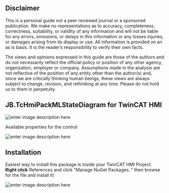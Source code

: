 ## Disclaimer
This is a personal guide not a peer reviewed journal or a sponsored publication. We make
no representations as to accuracy, completeness, correctness, suitability, or validity of any
information and will not be liable for any errors, omissions, or delays in this information or any
losses injuries, or damages arising from its display or use. All information is provided on an as
is basis. It is the reader’s responsibility to verify their own facts.

The views and opinions expressed in this guide are those of the authors and do not
necessarily reflect the official policy or position of any other agency, organization, employer or
company. Assumptions made in the analysis are not reflective of the position of any entity
other than the author(s) and, since we are critically thinking human beings, these views are
always subject to change, revision, and rethinking at any time. Please do not hold us to them
in perpetuity.

## JB.TcHmiPackMLStateDiagram for TwinCAT HMI

![enter image description here](https://user-images.githubusercontent.com/75740551/214014256-046498d0-2bf5-46ae-a5d5-35043caa9ea4.gif)

Available properties for the control

![enter image description here](https://user-images.githubusercontent.com/75740551/214013255-e5065a32-b0fd-49ff-9c9a-0f5a658b78cf.png)

## Installation

Easiest way to install this package is inside your TwinCAT HMI Project. 
**Right click** References and click "Manage NuGet Packages.." then browse for the file and install it! 

![enter image description here](https://user-images.githubusercontent.com/75740551/101645035-32cef100-3a36-11eb-88f4-eeaccd3366d6.png)
